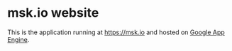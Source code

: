 msk.io website
==============

This is the application running at https://msk.io and hosted on [Google App Engine](https://cloud.google.com/appengine/).
 